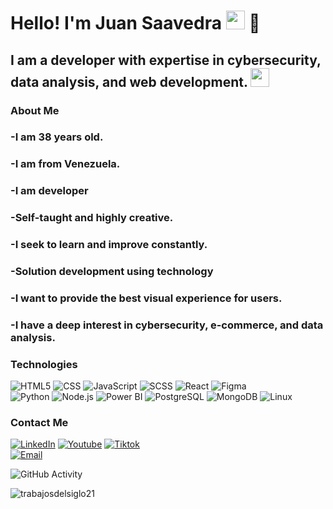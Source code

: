 <h1>Hello! I'm Juan Saavedra <img src="https://raw.githubusercontent.com/iampavangandhi/iampavangandhi/master/gifs/Hi.gif" width="30px"> 🚀</h1>

<h2>I am a developer with expertise in cybersecurity, data analysis, and web development. <img src="https://img.icons8.com/?size=100&id=wYZphVpCWsq5&format=png&color=000000" width="30px"></h2>

### About Me
### -I am 38 years old.
### -I am from Venezuela.
### -I am developer
### -Self-taught and highly creative.
### -I seek to learn and improve constantly.
### -Solution development using technology
### -I want to provide the best visual experience for users.
### -I have a deep interest in cybersecurity, e-commerce, and data analysis.

### Technologies
 
  ![HTML5](https://img.shields.io/badge/-HTML5-333333?style=flat&logo=HTML5)
  ![CSS](https://img.shields.io/badge/-CSS-333333?style=flat&logo=CSS3&logoColor=1572B6)
  ![JavaScript](https://img.shields.io/badge/-JavaScript-333333?style=flat&logo=javascript)
  ![SCSS](https://img.shields.io/badge/-SCSS-333333?style=flat&logo=SASS&logoColor=CE6B9E)
  ![React](https://img.shields.io/badge/-React-333333?style=flat&logo=react)
  ![Figma](https://img.shields.io/badge/-Figma-333333?style=flat&logo=figma)
  <br/>
  ![Python](https://img.shields.io/badge/python-3.10.4-333333?style=flat&logo=python)
  ![Node.js](https://img.shields.io/badge/-Node.js-333333?style=flat&logo=node.js)
  ![Power BI](https://img.shields.io/badge/powerbi-17.01.6133-333333?style=flat&logo=powerbi)
  ![PostgreSQL](https://img.shields.io/badge/-PostgreSQL-333333?style=flat&logo=postgresql)
  ![MongoDB](https://img.shields.io/badge/-MongoDB-333333?style=flat&logo=MongoDB)
  ![Linux](https://img.shields.io/badge/linux-333333?style=flat&logo=linux)



### Contact Me
<a href="https://https://www.linkedin.com/in/juan-saavedra-3602a714a//"><img alt="LinkedIn" src="https://img.shields.io/badge/LinkedIn-Juan%20saavedra-blue?style=flat-square&logo=linkedin"></a>
<a href="https://www.youtube.com/channel/UCUORUOKKg8Ezj4tBJb_cRUQ"><img alt="Youtube" src="https://img.shields.io/badge/Youtube-Juan%20Dev-blue?style=flat-square&logo=youtube"></a>
<a href="https://www.tiktok.com/@atipicotech"><img alt="Tiktok" src="https://img.shields.io/badge/atipicotech-blue?style=flat-square&logo=tiktok"></a>  
<a href="trabajosdelsiglo21@gmail.com"><img alt="Email" src="https://img.shields.io/badge/Gmail-trabajosdelsiglo21@gmail.com-blue?style=flat-square&logo=gmail"></a>  

![GitHub Activity](https://github-readme-stats.vercel.app/api?username=trabajosdelsiglo21&show_icons=true)

<p align="left"> <img src="https://komarev.com/ghpvc/?username=trabajosdelsiglo21&label=Profile%20views&color=0e75b6&style=flat" alt="trabajosdelsiglo21" /> </p
